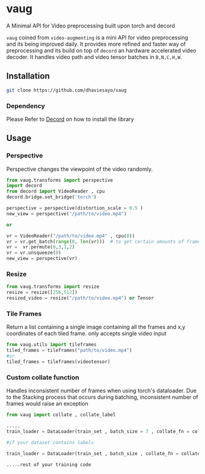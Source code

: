 # vaug
A Minimal API for Video preprocessing built upon torch and decord 

`vaug` coined from `video-augmenting`  is a mini API for video preprocessing and its being improved daily. It provides more refined and faster way of preprocessing and its build on top of `decord` an hardware accelerated video decoder.
It handles video path and video tensor batches in `B,N,C,H,W`.

## Installation
```bash
git clone https://github.com/dhaviesayo/vaug
```
### Dependency
Please Refer to [Decord](https://github.com/dmlc/decord) on how to install the library

## Usage

### Perspective

Perspective changes the viewpoint of the video randomly.
```python
from vaug.transforms import perspective
import decord
from decord import VideoReader , cpu
decord.bridge.set_bridge('torch')

perspective = perspective(distortion_scale = 0.5 )
new_view = perspective("/path/to/video.mp4")

or

vr = VideoReader("/path/to/video.mp4" , cpu(0))
vr = vr.get_batch(range(0, len(vr)))  # to get certain amounts of frame
vr =  vr.permute(0,3,1,2)
vr = vr.unsqueeze(0)
new_view = perspective(vr)
```

### Resize

```python
from vaug.transforms import resize
resize = resize([256,512])
resized_video = resize("/path/to/video.mp4") or Tensor
```

### Tile Frames
Return a list containing a single image containing all the frames and x,y coordinates of each tiled frame. only accepts single video input
```python
from vaug.utils import tileframes
tiled_frames = tileframes("path/to/video.mp4")
#or
tiled_frames = tileframes(videotensor)
```

### Custom collate function
Handles inconsistent number of frames when using torch's dataloader.
Due to the Stacking process that occurs during batching, inconsistent number of frames would raise an exception

```python
from vaug import collate , collate_label

.....
train_loader = DataLoader(train_set , batch_size = 7 , collate_fn = collate)

#if your dataset contains labels

train_loader = DataLoader(train_set , batch_size , collate_fn = collate_label)

.....rest of your training code

```







